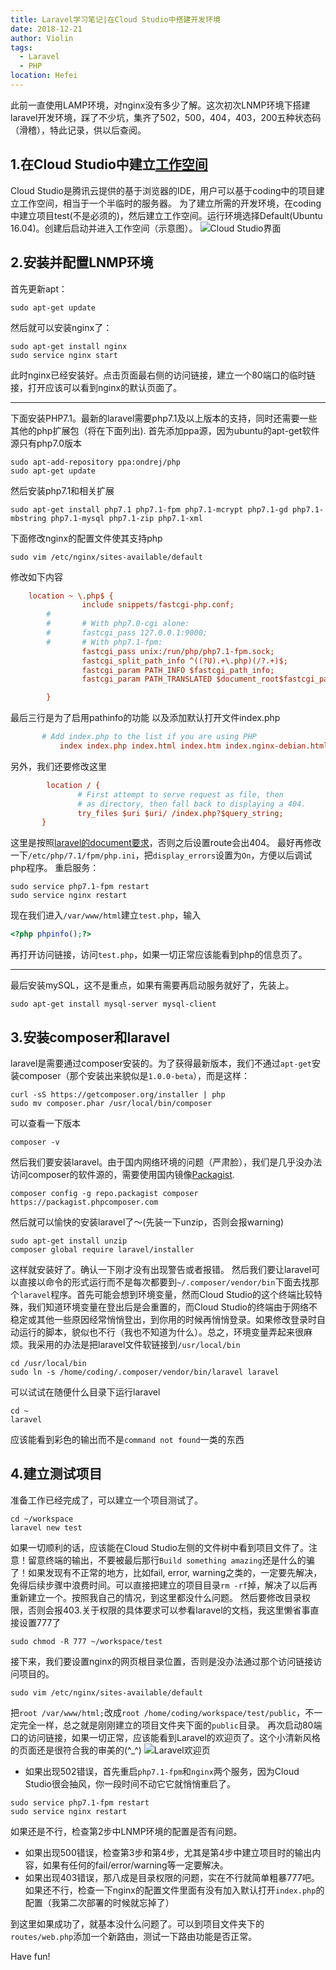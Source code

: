 ```yaml
---
title: Laravel学习笔记|在Cloud Studio中搭建开发环境
date: 2018-12-21
author: Violin
tags:
  - Laravel
  - PHP
location: Hefei
---
```


此前一直使用LAMP环境，对nginx没有多少了解。这次初次LNMP环境下搭建laravel开发环境，踩了不少坑，集齐了502，500，404，403，200五种状态码（滑稽），特此记录，供以后查阅。
## 1.在Cloud Studio中建立[工作空间](https://dev.tencent.com/help/cloud-studio/workspace-introduction)
Cloud Studio是腾讯云提供的基于浏览器的IDE，用户可以基于coding中的项目建立工作空间，相当于一个半临时的服务器。
为了建立所需的开发环境，在coding中建立项目test(不是必须的)，然后建立工作空间。运行环境选择Default(Ubuntu 16.04)。创建后启动并进入工作空间（示意图）。
![Cloud Studio界面](https://img-blog.csdnimg.cn/20181221131616731.jpg?x-oss-process=image/watermark,type_ZmFuZ3poZW5naGVpdGk,shadow_10,text_aHR0cHM6Ly9ibG9nLmNzZG4ubmV0L3FxXzM0OTIwNDE1,size_16,color_FFFFFF,t_70)
## 2.安装并配置LNMP环境
首先更新apt：
```shell
sudo apt-get update
```
然后就可以安装nginx了：
```shell
sudo apt-get install nginx
sudo service nginx start
```
此时nginx已经安装好。点击页面最右侧的访问链接，建立一个80端口的临时链接，打开应该可以看到nginx的默认页面了。

----------
下面安装PHP7.1。最新的laravel需要php7.1及以上版本的支持，同时还需要一些其他的php扩展包（将在下面列出).
首先添加ppa源，因为ubuntu的apt-get软件源只有php7.0版本
```shell
sudo apt-add-repository ppa:ondrej/php
sudo apt-get update
```
然后安装php7.1和相关扩展
```shell
sudo apt-get install php7.1 php7.1-fpm php7.1-mcrypt php7.1-gd php7.1-mbstring php7.1-mysql php7.1-zip php7.1-xml
```
下面修改nginx的配置文件使其支持php
```shell
sudo vim /etc/nginx/sites-available/default
```
修改如下内容
```ini
	location ~ \.php$ {
                include snippets/fastcgi-php.conf;
        #
        #       # With php7.0-cgi alone:
        #       fastcgi_pass 127.0.0.1:9000;
        #       # With php7.1-fpm:
                fastcgi_pass unix:/run/php/php7.1-fpm.sock;
                fastcgi_split_path_info ^((?U).+\.php)(/?.+)$;
                fastcgi_param PATH_INFO $fastcgi_path_info;
                fastcgi_param PATH_TRANSLATED $document_root$fastcgi_path_info;

        }
```
 最后三行是为了启用pathinfo的功能
 以及添加默认打开文件index.php
 ```ini
 		# Add index.php to the list if you are using PHP
			index index.php index.html index.htm index.nginx-debian.html;
 ```
 另外，我们还要修改这里
 ```ini
         location / {
                # First attempt to serve request as file, then
                # as directory, then fall back to displaying a 404.
                try_files $uri $uri/ /index.php?$query_string;
        }
 ```
 这里是按照[laravel的document要求](https://laravel.com/docs/5.7/installation#web-server-configuration)，否则之后设置route会出404。
 最好再修改一下`/etc/php/7.1/fpm/php.ini`，把`display_errors`设置为`On`，方便以后调试php程序。
 重启服务：
 ```shell
 sudo service php7.1-fpm restart
 sudo service nginx restart
 ```
 现在我们进入`/var/www/html`建立`test.php`，输入
 ```php
 <?php phpinfo();?>
 ```
 再打开访问链接，访问`test.php`，如果一切正常应该能看到php的信息页了。

---------
最后安装mySQL，这不是重点，如果有需要再启动服务就好了，先装上。
```shell
sudo apt-get install mysql-server mysql-client
```
## 3.安装composer和laravel
laravel是需要通过composer安装的。为了获得最新版本，我们不通过`apt-get`安装composer（那个安装出来貌似是`1.0.0-beta`），而是这样：
```shell
curl -sS https://getcomposer.org/installer | php
sudo mv composer.phar /usr/local/bin/composer
```
可以查看一下版本
```shell
composer -v
```
然后我们要安装laravel。由于国内网络环境的问题（严肃脸），我们是几乎没办法访问composer的软件源的，需要使用国内镜像[Packagist](https://pkg.phpcomposer.com/).
```shell
composer config -g repo.packagist composer https://packagist.phpcomposer.com
```
然后就可以愉快的安装laravel了～(先装一下unzip，否则会报warning)
```shell
sudo apt-get install unzip
composer global require laravel/installer
```
这样就安装好了。确认一下刚才没有出现警告或者报错。
然后我们要让laravel可以直接以命令的形式运行而不是每次都要到`~/.composer/vendor/bin`下面去找那个`laravel`程序。首先可能会想到环境变量，然而Cloud Studio的这个终端比较特殊，我们知道环境变量在登出后是会重置的，而Cloud Studio的终端由于网络不稳定或其他一些原因经常悄悄登出，到你用的时候再悄悄登录。如果修改登录时自动运行的脚本，貌似也不行（我也不知道为什么）。总之，环境变量弄起来很麻烦。我采用的办法是把laravel文件软链接到`/usr/local/bin`
```shell
cd /usr/local/bin
sudo ln -s /home/coding/.composer/vendor/bin/laravel laravel
```
可以试试在随便什么目录下运行laravel
```shell
cd ~
laravel
```
应该能看到彩色的输出而不是`command not found`一类的东西

## 4.建立测试项目
准备工作已经完成了，可以建立一个项目测试了。
```shell
cd ~/workspace
laravel new test
```
如果一切顺利的话，应该能在Cloud Studio左侧的文件树中看到项目文件了。注意！留意终端的输出，不要被最后那行`Build something amazing`还是什么的骗了！如果发现有不正常的地方，比如fail, error, warning之类的，一定要先解决，免得后续步骤中浪费时间。可以直接把建立的项目目录`rm -rf`掉，解决了以后再重新建立一个。按照我自己的情况，到这里都没什么问题。
然后要修改目录权限，否则会报403.关于权限的具体要求可以参看laravel的文档，我这里懒省事直接设置777了
```shell
sudo chmod -R 777 ~/workspace/test
```
接下来，我们要设置nginx的网页根目录位置，否则是没办法通过那个访问链接访问项目的。
```shell
sudo vim /etc/nginx/sites-available/default
```
把`root /var/www/html;`改成`root /home/coding/workspace/test/public`，不一定完全一样，总之就是刚刚建立的项目文件夹下面的`public`目录。
再次启动80端口的访问链接，如果一切正常，应该能看到Laravel的欢迎页了。这个小清新风格的页面还是很符合我的审美的(\^_\^)
![Laravel欢迎页](https://img-blog.csdnimg.cn/20181221141059812.jpg?x-oss-process=image/watermark,type_ZmFuZ3poZW5naGVpdGk,shadow_10,text_aHR0cHM6Ly9ibG9nLmNzZG4ubmV0L3FxXzM0OTIwNDE1,size_16,color_FFFFFF,t_70)
* 如果出现502错误，首先重启`php7.1-fpm`和`nginx`两个服务，因为Cloud Studio很会抽风，你一段时间不动它它就悄悄重启了。
```shell
sudo service php7.1-fpm restart
sudo service nginx restart
```
如果还是不行，检查第2步中LNMP环境的配置是否有问题。
* 如果出现500错误，检查第3步和第4步，尤其是第4步中建立项目时的输出内容，如果有任何的fail/error/warning等一定要解决。
* 如果出现403错误，那八成是目录权限的问题，实在不行就简单粗暴777吧。如果还不行，检查一下nginx的配置文件里面有没有加入默认打开`index.php`的配置（我第二次部署的时候就忘掉了）

到这里如果成功了，就基本没什么问题了。可以到项目文件夹下的`routes/web.php`添加一个新路由，测试一下路由功能是否正常。

Have fun!